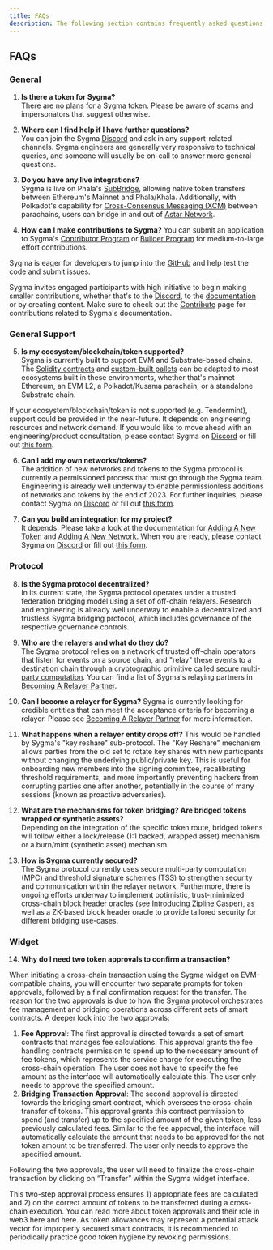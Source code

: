 ```yaml
---
title: FAQs
description: The following section contains frequently asked questions about Sygma
---
```


## FAQs

### General
1. **Is there a token for Sygma?**  
  There are no plans for a Sygma token. Please be aware of scams and impersonators that suggest otherwise. 

2. **Where can I find help if I have further questions?**  
  You can join the Sygma [Discord](https://discord.gg/Qdf6GyNB5J) and ask in any support-related channels. Sygma engineers are generally very responsive to technical queries, and someone will usually be on-call to answer more general questions.

3. **Do you have any live integrations?**  
  Sygma is live on Phala's [SubBridge](https://subbridge.io), allowing native token transfers between Ethereum's Mainnet and Phala/Khala. Additionally, with Polkadot's capability for [Cross-Consensus Messaging (XCM)](https://wiki.polkadot.network/docs/learn-xcm) between parachains, users can bridge in and out of [Astar Network](https://astar.network).

4. **How can I make contributions to Sygma?**
  You can submit an application to Sygma's [Contributor Program](https://buildwithsygma.com/contributors) or [Builder Program](https://buildwithsygma.com/builders-program) for medium-to-large effort contributions.
  
  Sygma is eager for developers to jump into the [GitHub](https://github.com/sygmaprotocol) and help test the code and submit issues. 
  
  Sygma invites engaged participants with high initiative to begin making smaller contributions, whether that's to the [Discord](https://discord.gg/Qdf6GyNB5J), to the [documentation](https://docs.buildwithsygma.com) or by creating content. Make sure to check out the [Contribute](10-contribute.md) page for contributions related to Sygma's documentation.

### General Support
5. **Is my ecosystem/blockchain/token supported?**  
  Sygma is currently built to support EVM and Substrate-based chains. The [Solidity contracts](https://github.com/sygmaprotocol/sygma-solidity) and [custom-built pallets](https://github.com/sygmaprotocol/sygma-substrate-pallets) can be adapted to most ecosystems built in these environments, whether that's mainnet Ethereum, an EVM L2, a Polkadot/Kusama parachain, or a standalone Substrate chain.

  If your ecosystem/blockchain/token is not supported (e.g. Tendermint), support could be provided in the near-future. It depends on engineering resources and network demand. If you would like to move ahead with an engineering/product consultation, please contact Sygma on [Discord](https://discord.gg/Qdf6GyNB5J) or fill out [this form](https://share.hsforms.com/1K4-T_yaKSp6F06FGk4wsSgnmy2x).

6. **Can I add my own networks/tokens?**  
  The addition of new networks and tokens to the Sygma protocol is currently a permissioned process that must go through the Sygma team. Engineering is already well underway to enable permissionless additions of networks and tokens by the end of 2023. For further inquiries, please contact Sygma on [Discord](https://discord.gg/Qdf6GyNB5J) or fill out [this form](https://share.hsforms.com/1K4-T_yaKSp6F06FGk4wsSgnmy2x).

7. **Can you build an integration for my project?**  
  It depends. Please take a look at the documentation for [Adding A New Token](./04-integrating-with-sygma/03-new-token.md) and [Adding A New Network](./04-integrating-with-sygma/04-new-network.md). When you are ready, please contact Sygma on [Discord](https://discord.gg/Qdf6GyNB5J) or fill out [this form](https://share.hsforms.com/1K4-T_yaKSp6F06FGk4wsSgnmy2x).

<!-- 9. Is it expensive to bridge with Sygma?
WIP-->

### Protocol
8. **Is the Sygma protocol decentralized?**  
  In its current state, the Sygma protocol operates under a trusted federation bridging model using a set of off-chain relayers. Research and engineering is already well underway to enable a decentralized and trustless Sygma bridging protocol, which includes governance of the respective governance controls. 

9. **Who are the relayers and what do they do?**  
  The Sygma protocol relies on a network of trusted off-chain operators that listen for events on a source chain, and "relay" these events to a destination chain through a cryptographic primitive called [secure multi-party computation](https://blog.buildwithsygma.com/multi-party-computation/). You can find a list of Sygma's relaying partners in [Becoming A Relayer Partner](./04-integrating-with-sygma/05-relayer-partner.md).

1.  **Can I become a relayer for Sygma?**
  Sygma is currently looking for credible entities that can meet the acceptance criteria for becoming a relayer. Please see [Becoming A Relayer Partner](./04-integrating-with-sygma/05-relayer-partner.md) for more information. 

<!--9. How are relayers selected? 
WIP-->

11.  **What happens when a relayer entity drops off?**
  This would be handled by Sygma's "key reshare" sub-protocol. The "Key Reshare" mechanism allows parties from the old set to rotate key shares with new participants without changing the underlying public/private key. This is useful for onboarding new members into the signing committee, recalibrating threshold requirements, and more importantly preventing hackers from corrupting parties one after another, potentially in the course of many sessions (known as proactive adversaries).

12.  **What are the mechanisms for token bridging? Are bridged tokens wrapped or synthetic assets?**  
  Depending on the integration of the specific token route, bridged tokens will follow either a lock/release (1:1 backed, wrapped asset) mechanism or a burn/mint (synthetic asset) mechanism.

13.   **How is Sygma currently secured?**  
  The Sygma protocol currently uses secure multi-party computation (MPC) and threshold signature schemes (TSS) to strengthen security and communication within the relayer network. Furthermore, there is ongoing efforts underway to implement optimistic, trust-minimized cross-chain block header oracles (see [Introducing Zipline Casper](https://blog.chainsafe.io/introducing-zipline-casper-6fb6dce44992)), as well as a ZK-based block header oracle to provide tailored security for different bridging use-cases.

### Widget

14. **Why do I need two token approvals to confirm a transaction?**

When initiating a cross-chain transaction using the Sygma widget on EVM-compatible chains, you will encounter two separate prompts for token approvals, followed by a final confirmation request for the transfer. The reason for the two approvals is due to how the Sygma protocol orchestrates fee management and bridging operations across different sets of smart contracts. A deeper look into the two approvals:

  1. **Fee Approval**: The first approval is directed towards a set of smart contracts that manages fee calculations. This approval grants the fee handling contracts permission to spend up to the necessary amount of fee tokens, which represents the service charge for executing the cross-chain operation. The user does not have to specify the fee amount as the interface will automatically calculate this. The user only needs to approve the specified amount.
  2. **Bridging Transaction Approval**: The second approval is directed towards the bridging smart contract, which oversees the cross-chain transfer of tokens. This approval grants this contract permission to spend (and transfer) up to the specified amount of the given token, less previously calculated fees. Similar to the fee approval, the interface will automatically calculate the amount that needs to be approved for the net token amount to be transferred. The user only needs to approve the specified amount.

Following the two approvals, the user will need to finalize the cross-chain transaction by clicking on “Transfer” within the Sygma widget interface.

This two-step approval process ensures 1) appropriate fees are calculated and 2) on the correct amount of tokens to be transferred during a cross-chain execution. You can read more about token approvals and their role in web3 here and here. As token allowances may represent a potential attack vector for improperly secured smart contracts, it is recommended to periodically practice good token hygiene by revoking permissions.


<!--### Substrate 
Does Sygma require an EVM pallet to work?-->

